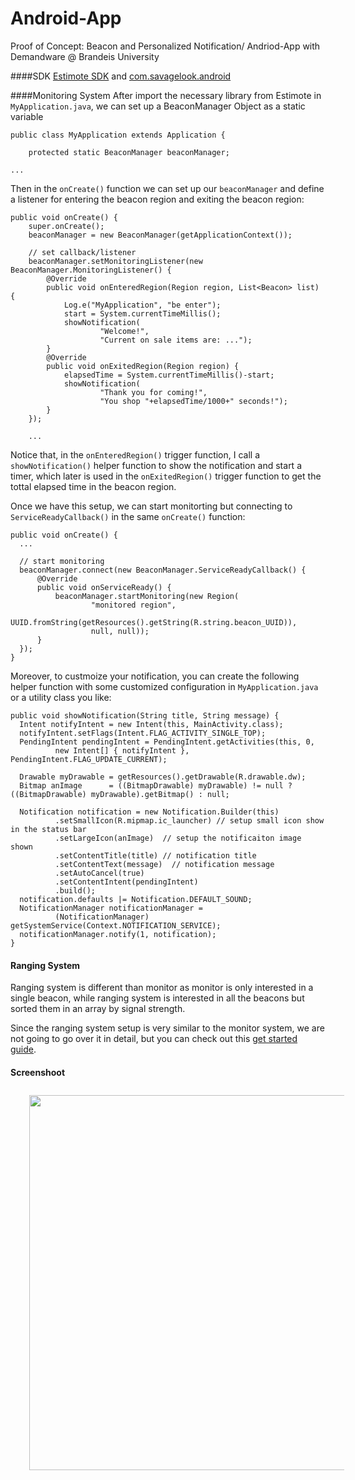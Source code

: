 # Android-App
Proof of Concept: Beacon and Personalized Notification/ Andriod-App with Demandware @ Brandeis University

####SDK
[Estimote SDK](http://developer.estimote.com/android/tutorial/part-2-background-monitoring/) and [com.savagelook.android](https://github.com/tonylukasavage/com.savagelook.android)

####Monitoring System
After import the necessary library from Estimote in `MyApplication.java`, we can set up a BeaconManager Object as a static variable
```
public class MyApplication extends Application {

    protected static BeaconManager beaconManager;

...
```
Then in the `onCreate()` function we can set up our `beaconManager` and define a listener for entering the beacon region and exiting the beacon region:

```
public void onCreate() {
    super.onCreate();
    beaconManager = new BeaconManager(getApplicationContext());

    // set callback/listener
    beaconManager.setMonitoringListener(new BeaconManager.MonitoringListener() {
        @Override
        public void onEnteredRegion(Region region, List<Beacon> list) {
            Log.e("MyApplication", "be enter");
            start = System.currentTimeMillis();
            showNotification(
                    "Welcome!",
                    "Current on sale items are: ...");
        }
        @Override
        public void onExitedRegion(Region region) {
            elapsedTime = System.currentTimeMillis()-start;
            showNotification(
                    "Thank you for coming!",
                    "You shop "+elapsedTime/1000+" seconds!");
        }
    });
    
    ...
```
Notice that, in the `onEnteredRegion()` trigger function, I call a `showNotification()` helper function to show the notification and start a timer, which later is used in the `onExitedRegion()` trigger function to get the tottal elapsed time in the beacon region.

Once we have this setup, we can start monitorting but connecting to `ServiceReadyCallback()` in the same `onCreate()` function:
```    
public void onCreate() {
  ...

  // start monitoring
  beaconManager.connect(new BeaconManager.ServiceReadyCallback() {
      @Override
      public void onServiceReady() {
          beaconManager.startMonitoring(new Region(
                  "monitored region",
                  UUID.fromString(getResources().getString(R.string.beacon_UUID)),
                  null, null));
      }
  });
}
  ```

Moreover, to custmoize your notification, you can create the following helper function with some customized configuration in `MyApplication.java` or a utility class you like:
```
public void showNotification(String title, String message) {
  Intent notifyIntent = new Intent(this, MainActivity.class);
  notifyIntent.setFlags(Intent.FLAG_ACTIVITY_SINGLE_TOP);
  PendingIntent pendingIntent = PendingIntent.getActivities(this, 0,
          new Intent[] { notifyIntent }, PendingIntent.FLAG_UPDATE_CURRENT);

  Drawable myDrawable = getResources().getDrawable(R.drawable.dw);
  Bitmap anImage      = ((BitmapDrawable) myDrawable) != null ? ((BitmapDrawable) myDrawable).getBitmap() : null;

  Notification notification = new Notification.Builder(this)
          .setSmallIcon(R.mipmap.ic_launcher) // setup small icon show in the status bar
          .setLargeIcon(anImage)  // setup the notificaiton image shown
          .setContentTitle(title) // notification title
          .setContentText(message)  // notification message
          .setAutoCancel(true)
          .setContentIntent(pendingIntent)
          .build();
  notification.defaults |= Notification.DEFAULT_SOUND;
  NotificationManager notificationManager =
          (NotificationManager) getSystemService(Context.NOTIFICATION_SERVICE);
  notificationManager.notify(1, notification);
}
```

#### Ranging System
Ranging system is different than monitor as monitor is only interested in a single beacon, while ranging system is interested in all the beacons but sorted them in an array by signal strength.

Since the ranging system setup is very similar to the monitor system, we are not going to go over it in detail, but you can check out this [get started guide](http://developer.estimote.com/android/tutorial/part-3-ranging-beacons/).

#### Screenshoot

<img src="http://i.imgur.com/SSfprWp.png" align="left" height="600" Hspace="30" Vspace="10">
